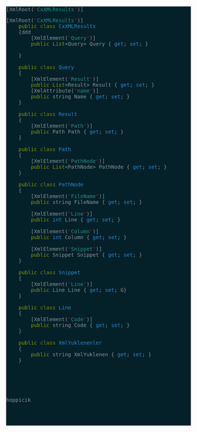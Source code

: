 <pre style="background:#042029;color:#839496">[XmlRoot(<span style="color:#269186"><span style="color:#c60000">"</span>CxXMLResults<span style="color:#c60000">"</span></span>)]
<pre style="background:#042029;color:#839496">[XmlRoot(<span style="color:#269186"><span style="color:#c60000">"</span>CxXMLResults<span style="color:#c60000">"</span></span>)]
    <span style="color:#859900">public</span> <span style="color:#738a05">class</span> <span style="color:#268bd2">CxXMLResults</span>
    {ddd
        [XmlElement(<span style="color:#269186"><span style="color:#c60000">"</span>Query<span style="color:#c60000">"</span></span>)]
        <span style="color:#859900">public</span> <span style="color:#859900">List</span>&lt;Query> Query { <span style="color:#268bd2">get</span>; <span style="color:#268bd2">set</span>; }

    }

    <span style="color:#859900">public</span> <span style="color:#738a05">class</span> <span style="color:#268bd2">Query</span>
    {
        [XmlElement(<span style="color:#269186"><span style="color:#c60000">"</span>Result<span style="color:#c60000">"</span></span>)]
        <span style="color:#859900">public</span> <span style="color:#859900">List</span>&lt;Result> Result { <span style="color:#268bd2">get</span>; <span style="color:#268bd2">set</span>; }
        [XmlAttribute(<span style="color:#269186"><span style="color:#c60000">"</span>name<span style="color:#c60000">"</span></span>)]
        <span style="color:#859900">public</span> string Name { <span style="color:#268bd2">get</span>; <span style="color:#268bd2">set</span>; }
    }

    <span style="color:#859900">public</span> <span style="color:#738a05">class</span> <span style="color:#268bd2">Result</span>
    {
        [XmlElement(<span style="color:#269186"><span style="color:#c60000">"</span>Path<span style="color:#c60000">"</span></span>)]
        <span style="color:#859900">public</span> Path Path { <span style="color:#268bd2">get</span>; <span style="color:#268bd2">set</span>; }
    }

    <span style="color:#859900">public</span> <span style="color:#738a05">class</span> <span style="color:#268bd2">Path</span>
    {
        [XmlElement(<span style="color:#269186"><span style="color:#c60000">"</span>PathNode<span style="color:#c60000">"</span></span>)]
        <span style="color:#859900">public</span> <span style="color:#859900">List</span>&lt;PathNode> PathNode { <span style="color:#268bd2">get</span>; <span style="color:#268bd2">set</span>; }
    }

    <span style="color:#859900">public</span> <span style="color:#738a05">class</span> <span style="color:#268bd2">PathNode</span>
    {
        [XmlElement(<span style="color:#269186"><span style="color:#c60000">"</span>FileName<span style="color:#c60000">"</span></span>)]
        <span style="color:#859900">public</span> string FileName { <span style="color:#268bd2">get</span>; <span style="color:#268bd2">set</span>; }

        [XmlElement(<span style="color:#269186"><span style="color:#c60000">"</span>Line<span style="color:#c60000">"</span></span>)]
        <span style="color:#859900">public</span> <span style="color:#268bd2">int</span> Line { <span style="color:#268bd2">get</span>; <span style="color:#268bd2">set</span>; }

        [XmlElement(<span style="color:#269186"><span style="color:#c60000">"</span>Column<span style="color:#c60000">"</span></span>)]
        <span style="color:#859900">public</span> <span style="color:#268bd2">int</span> Column { <span style="color:#268bd2">get</span>; <span style="color:#268bd2">set</span>; }

        [XmlElement(<span style="color:#269186"><span style="color:#c60000">"</span>Snippet<span style="color:#c60000">"</span></span>)]
        <span style="color:#859900">public</span> Snippet Snippet { <span style="color:#268bd2">get</span>; <span style="color:#268bd2">set</span>; }
    }

    <span style="color:#859900">public</span> <span style="color:#738a05">class</span> <span style="color:#268bd2">Snippet</span>
    {
        [XmlElement(<span style="color:#269186"><span style="color:#c60000">"</span>Line<span style="color:#c60000">"</span></span>)]
        <span style="color:#859900">public</span> Line Line { <span style="color:#268bd2">get</span>; <span style="color:#268bd2">set</span>; G}
    }

    <span style="color:#859900">public</span> <span style="color:#738a05">class</span> <span style="color:#268bd2">Line</span>
    {
        [XmlElement(<span style="color:#269186"><span style="color:#c60000">"</span>Code<span style="color:#c60000">"</span></span>)]
        <span style="color:#859900">public</span> string Code { <span style="color:#268bd2">get</span>; <span style="color:#268bd2">set</span>; }
    }

    <span style="color:#859900">public</span> <span style="color:#738a05">class</span> <span style="color:#268bd2">XmlYuklenenler</span>
    {
        <span style="color:#859900">public</span> string XmlYuklenen { <span style="color:#268bd2">get</span>; <span style="color:#268bd2">set</span>; }
    }


</pre>

hoppicik
